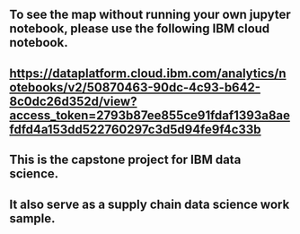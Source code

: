## To see the map without running your own jupyter notebook, please use the following IBM cloud notebook.
## https://dataplatform.cloud.ibm.com/analytics/notebooks/v2/50870463-90dc-4c93-b642-8c0dc26d352d/view?access_token=2793b87ee855ce91fdaf1393a8aefdfd4a153dd522760297c3d5d94fe9f4c33b

## This is the capstone project for IBM data science.
## It also serve as a supply chain data science work sample.
